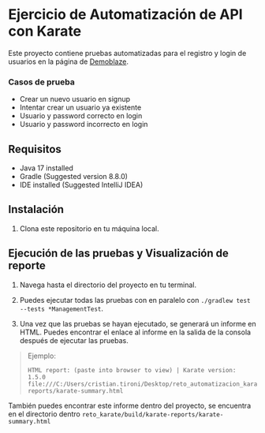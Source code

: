 # Ejercicio de Automatización de API con Karate

Este proyecto contiene pruebas automatizadas para el registro y login de usuarios en la página de [Demoblaze](https://www.demoblaze.com).

### Casos de prueba
- Crear un nuevo usuario en signup
- Intentar crear un usuario ya existente
- Usuario y password correcto en login
- Usuario y password incorrecto en login

## Requisitos
* Java 17 installed
* Gradle  (Suggested version 8.8.0)
* IDE installed (Suggested IntelliJ IDEA)

## Instalación

1. Clona este repositorio en tu máquina local.

## Ejecución de las pruebas y Visualización de reporte

1. Navega hasta el directorio del proyecto en tu terminal.
2. Puedes ejecutar todas las pruebas con en paralelo con  `./gradlew test --tests *ManagementTest`.

3. Una vez que las pruebas se hayan ejecutado, se generará un informe en HTML. Puedes encontrar el enlace al informe en la salida de la consola después de ejecutar las pruebas.
> Ejemplo:
> ```plaintext
> HTML report: (paste into browser to view) | Karate version: 1.5.0
> file:///C:/Users/cristian.tironi/Desktop/reto_automatizacion_karate/reto_karate/build/karate-reports/karate-summary.html
>


También puedes encontrar este informe dentro del proyecto, se encuentra en el directorio dentro `reto_karate/build/karate-reports/karate-summary.html` 

